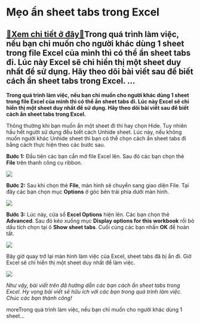 Mẹo ẩn sheet tabs trong Excel
=============================

[:gift:Xem chi tiết ở đây:gift:](https://hddtvn.com/meo-an-sheet-tabs-trong-excel/)Trong quá trình làm việc, nếu bạn chỉ muốn cho người khác dùng 1 sheet trong file Excel của mình thì có thể ẩn sheet tabs đi. Lúc này Excel sẽ chỉ hiển thị một sheet duy nhất để sử dụng. Hãy theo dõi bài viết sau để biết cách ẩn sheet tabs trong Excel. …
--------------------------------------------------------------------------------------------------------------------------------------------------------------------------------------------------------------------------------------------------------------

**Trong quá trình làm việc, nếu bạn chỉ muốn cho người khác dùng 1 sheet trong file Excel của mình thì có thể ẩn sheet tabs đi. Lúc này Excel sẽ chỉ hiển thị một sheet duy nhất để sử dụng. Hãy theo dõi bài viết sau để biết cách ẩn sheet tabs trong Excel.**


Thông thường khi bạn muốn ẩn một sheet đi thì hay chọn Hide. Tuy nhiên hầu hết người sử dụng đều biết cách Unhide sheet. Lúc này, nếu không muốn người khác Unhide sheet thì bạn có thể chọn cách ẩn sheet tabs đi bằng cách thực hiện theo các bước sau.


**Bước 1:** Đầu tiên các bạn cần mở file Excel lên. Sau đó các bạn chọn thẻ **File** trên thanh công cụ ribbon.


![](https://hddtvn.com/wp-content/uploads/2021/01/ET4QVrJ.png)


**Bước 2:** Sau khi chọn thẻ **File**, màn hình sẽ chuyển sang giao diện File. Tại đây các bạn chọn mục **Options** ở góc bên trái phía dưới màn hình.


![](https://hddtvn.com/wp-content/uploads/2021/01/3qAiCt8.png)


**Bước 3:** Lúc này, cửa sổ **Excel Options** hiện lên. Các bạn chọn thẻ **Advanced**. Sau đó kéo xuống mục **Display options for this workbook** rồi bỏ dấu tích chọn tại ô **Show sheet tabs**. Cuối cùng các bạn nhấn **OK** để hoàn tất.


![](https://hddtvn.com/wp-content/uploads/2021/01/SHHTH2b.png)


Bây giờ quay trở lại màn hình làm việc của Excel, sheet tabs đã bị ẩn đi. Giờ Excel sẽ chỉ hiển thị một sheet duy nhất để làm việc.


![](https://hddtvn.com/wp-content/uploads/2021/01/Yc0p0DF.png)


*Như vậy, bài viết trên đã hướng dẫn các bạn cách ẩn sheet tabs trong Excel. Hy vọng bài viết sẽ hữu ích với các bạn trong quá trình làm việc. Chúc các bạn thành công!*


moreTrong quá trình làm việc, nếu bạn chỉ muốn cho người khác dùng 1 sheet…

